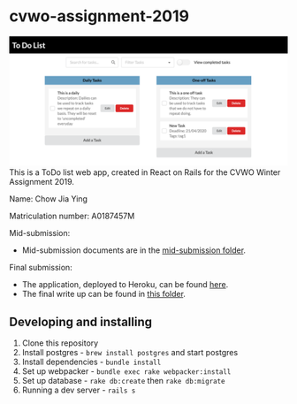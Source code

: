 # cvwo-assignment-2019

<img src="ui.png" alt="UI for ToDo List" />
This is a ToDo list web app, created in React on Rails for the CVWO Winter Assignment 2019.

Name: Chow Jia Ying

Matriculation number: A0187457M

Mid-submission:

* Mid-submission documents are in the [mid-submission folder](https://github.com/C-likethis123/cvwo-assignment-2019/tree/master/mid-submission).

Final submission:

* The application, deployed to Heroku, can be found [here](http://tranquil-cliffs-23183.herokuapp.com/).
* The final write up can be found in [this folder](https://github.com/C-likethis123/cvwo-assignment-2019/tree/master/final-submission).

## Developing and installing

1. Clone this repository
2. Install postgres - `brew install postgres` and start postgres
3. Install dependencies - `bundle install`
4. Set up webpacker - `bundle exec rake webpacker:install`
5. Set up database - `rake db:create` then `rake db:migrate`
6. Running a dev server - `rails s`
